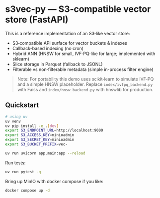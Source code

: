 # s3vec-py — S3‑compatible vector store (FastAPI)

This is a reference implementation of an S3‑like vector store:
- S3‑compatible API surface for vector buckets & indexes
- Callback-based indexing (no cron)
- Hybrid ANN (HNSW for small, IVF‑PQ‑like for large; implemented with sklearn)
- Slice storage in Parquet (fallback to JSONL)
- Filterable vs non‑filterable metadata (simple in-process filter engine)

> Note: For portability this demo uses scikit‑learn to simulate IVF‑PQ and a simple HNSW placeholder.
> Replace `index/ivfpq_backend.py` with Faiss and `index/hnsw_backend.py` with hnswlib for production.

## Quickstart

```bash
# using uv
uv venv
uv pip install -e .[dev]
export S3_ENDPOINT_URL=http://localhost:9000
export S3_ACCESS_KEY=minioadmin
export S3_SECRET_KEY=minioadmin
export S3_BUCKET_PREFIX=vec-

uv run uvicorn app.main:app --reload
```

Run tests:
```bash
uv run pytest -q
```

Bring up MinIO with docker compose if you like:
```bash
docker compose up -d
```

